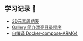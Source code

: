 ## 学习记录 📖

- [3D元素周期表](https://github.com/AaronYYDS/Notes/tree/main/HTML/3DCEList)
- [Gallery 简介漂亮目录程序](https://github.com/AaronYYDS/Notes/tree/main/PHP/gallery)
- [自编译 Docker-compose-ARM64](https://github.com/AaronYYDS/Notes/tree/main/Docker/doocker-compose/ARM64)
